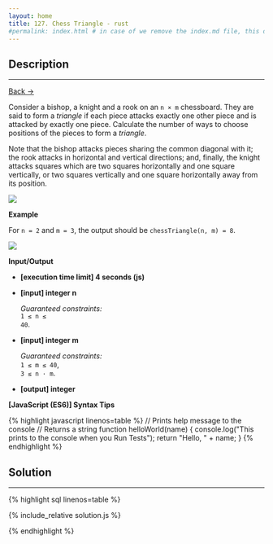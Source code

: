 ```yaml
---
layout: home
title: 127. Chess Triangle - rust
#permalink: index.html # in case of we remove the index.md file, this doc will be the index page
---
```


<div class="row">
<div class="columnStmt" markdown="1">

## Description

---

[Back -> ](../README.md)

Consider a bishop, a knight and a rook on an <code>n × m</code> chessboard. They are said to form a _triangle_ if each piece attacks exactly one other piece and is attacked by exactly one piece. Calculate the number of ways to choose positions of the pieces to form a _triangle_.

Note that the bishop attacks pieces sharing the common diagonal with it; the rook attacks in horizontal and vertical directions; and, finally, the knight attacks squares which are two squares horizontally and one square vertically, or two squares vertically and one square horizontally away from its position.

![](./images/moves.png)

**Example**

For <code>n = 2</code> and <code>m = 3</code>, the output should be
<code>chessTriangle(n, m) = 8</code>.

![](./images/example.png)

**Input/Output**

- **[execution time limit] 4 seconds (js)**
- **[input] integer n**

  _Guaranteed constraints:_<br>
  <code>1 ≤ n ≤ 40</code>.

- **[input] integer m**

  _Guaranteed constraints:_<br>
  <code>1 ≤ m ≤ 40</code>,<br>
  <code>3 ≤ n · m</code>.

* **[output] integer**

**[JavaScript (ES6)] Syntax Tips**

{% highlight javascript linenos=table %}
// Prints help message to the console
// Returns a string
function helloWorld(name) {
console.log("This prints to the console when you Run Tests");
return "Hello, " + name;
}
{% endhighlight %}

</div>
<div class="columnSol" markdown="1">

## Solution

---

{% highlight sql linenos=table %}

{% include_relative solution.js %}

{% endhighlight %}

</div>
</div>
